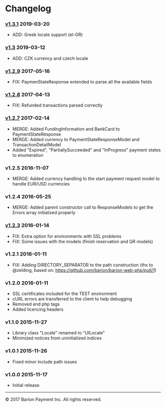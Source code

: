 # Changelog
### [v1.3.1](https://github.com/barion/barion-web-php/releases/tag/v1.3.1) 2019-03-20
- ADD: Greek locale support (el-GR)

### [v1.3](https://github.com/barion/barion-web-php/releases/tag/v1.3) 2019-03-12
- ADD: CZK currency and czech locale

### [v1.2.9](https://github.com/barion/barion-web-php/releases/tag/v1.2.9) 2017-05-16
- FIX: PaymenStateResponse extended to parse all the available fields

### [v1.2.8](https://github.com/barion/barion-web-php/releases/tag/v1.2.8)  2017-04-13
- FIX:  Refunded transactions parsed correctly

### [v1.2.7](https://github.com/barion/barion-web-php/releases/tag/v1.2.7)  2017-02-14
- MERGE: Added FundingInformation and BankCard to PaymentStateResponse
- MERGE: Added currency to PaymentStateResponseModel and TransactionDetailModel
- Added "Expired", "PartiallySucceeded" and "InProgress" payment states to enumeration

### v1.2.5  2016-11-07
- MERGE: Added currency handling to the start payment request model to handle EUR/USD currencies

### v1.2.4  2016-05-25
- MERGE: Added parent constructor call to ResponseModels to get the Errors array initialized properly

### [v1.2.3](https://github.com/barion/barion-web-php/releases/tag/v1.2.3) 2016-01-14
- FIX: Extra option for environments with SSL problems
- FIX: Some issues with the models (finish reservation and QR models)

### v1.2.1  2016-01-11
- FIX: Adding DIRECTORY_SEPARATOR to the path construction (thx to @zelding, based on: https://github.com/barion/barion-web-php/pull/1)

### v1.2.0  2016-01-11
- SSL certificates included for the TEST environment
- cURL errors are transferred to the client to help debugging
- Removed end php tags
- Added licencing headers

### v1.1.0 2015-11-27
- Library class "Locale" renamed to "UILocale"
- Minimized notices from uninitialized indices

### v1.0.1 2015-11-26
- Fixed minor include path issues

### v1.0.0 2015-11-17
- Initial release

----------------------------------------
© 2017 Barion Payment Inc.
All rights reserved.
